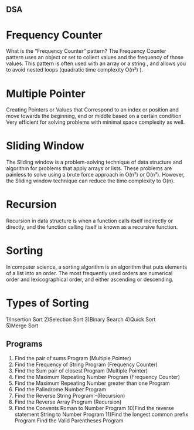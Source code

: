 ## DSA

# Frequency Counter
What is the “Frequency Counter” pattern? The Frequency Counter pattern uses an object or set to collect values and the frequency of those values. This pattern is often used with an array or a string , and allows you to avoid nested loops (quadratic time complexity O(n²) ).

# Multiple Pointer
Creating Pointers or Values that Correspond to an index or position and move towards the beginning,
end or middle based on a certain condition Very efficient for solving problems with minimal space
complexity as well.

# Sliding  Window
The Sliding window is a problem-solving technique of data structure and algorithm for problems that apply arrays or lists. These problems are painless to solve using a brute force approach in O(n²) or O(n³). However, the Sliding window technique can reduce the time complexity to O(n).

# Recursion
Recursion in data structure is when a function calls itself indirectly or directly, and the function calling itself is known as a recursive function.


# Sorting 
In computer science, a sorting algorithm is an algorithm that puts elements of a list into an order. The most frequently used orders are numerical order and lexicographical order, and either ascending or descending.

# Types of Sorting

1)Insertion Sort
2)Selection Sort
3)Binary Search
4)Quick Sort  
5)Merge Sort

## Programs
1)  Find the pair of sums Program (Multiple Pointer)
2)  Find the Frequency of String Program (Frequency Counter)
3)  Find the Sum pair of closest Program (Multiple Pointer)
4)  Find the Maximum Repeating Number Program (Frequency Counter)
5)  Find the Maximum Repeating Number greater than one Program
6)  Find the Palindrome Number Program
7)  Find the Reverse String Program:-(Recursion)
8)  Find the Reverse Array Program (Recursion)
9)  Find the Convents Roman to Number Program
10)Find the reverse statement  String to Number Program
11)Find the longest common prefix Program
Find the Valid Parentheses Program
